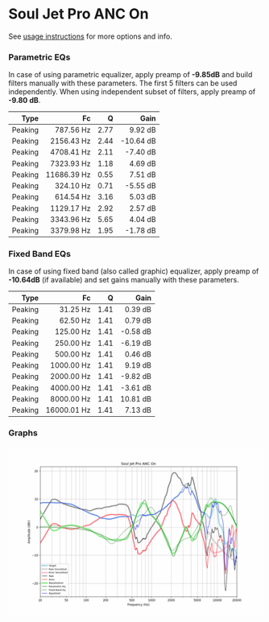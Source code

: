 # Soul Jet Pro ANC On
See [usage instructions](https://github.com/jaakkopasanen/AutoEq#usage) for more options and info.

### Parametric EQs
In case of using parametric equalizer, apply preamp of **-9.85dB** and build filters manually
with these parameters. The first 5 filters can be used independently.
When using independent subset of filters, apply preamp of **-9.80 dB**.

| Type    | Fc          |    Q | Gain      |
|--------:|------------:|-----:|----------:|
| Peaking | 787.56 Hz   | 2.77 | 9.92 dB   |
| Peaking | 2156.43 Hz  | 2.44 | -10.64 dB |
| Peaking | 4708.41 Hz  | 2.11 | -7.40 dB  |
| Peaking | 7323.93 Hz  | 1.18 | 4.69 dB   |
| Peaking | 11686.39 Hz | 0.55 | 7.51 dB   |
| Peaking | 324.10 Hz   | 0.71 | -5.55 dB  |
| Peaking | 614.54 Hz   | 3.16 | 5.03 dB   |
| Peaking | 1129.17 Hz  | 2.92 | 2.57 dB   |
| Peaking | 3343.96 Hz  | 5.65 | 4.04 dB   |
| Peaking | 3379.98 Hz  | 1.95 | -1.78 dB  |

### Fixed Band EQs
In case of using fixed band (also called graphic) equalizer, apply preamp of **-10.64dB**
(if available) and set gains manually with these parameters.

| Type    | Fc          |    Q | Gain     |
|--------:|------------:|-----:|---------:|
| Peaking | 31.25 Hz    | 1.41 | 0.39 dB  |
| Peaking | 62.50 Hz    | 1.41 | 0.79 dB  |
| Peaking | 125.00 Hz   | 1.41 | -0.58 dB |
| Peaking | 250.00 Hz   | 1.41 | -6.19 dB |
| Peaking | 500.00 Hz   | 1.41 | 0.46 dB  |
| Peaking | 1000.00 Hz  | 1.41 | 9.19 dB  |
| Peaking | 2000.00 Hz  | 1.41 | -9.82 dB |
| Peaking | 4000.00 Hz  | 1.41 | -3.61 dB |
| Peaking | 8000.00 Hz  | 1.41 | 10.81 dB |
| Peaking | 16000.01 Hz | 1.41 | 7.13 dB  |

### Graphs
![](./Soul%20Jet%20Pro%20ANC%20On.png)
